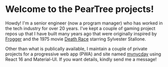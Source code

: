 # Welcome to the PearTree projects!

Howdy! I'm a senior engineer (now a program manager) who has worked in the tech industry for over 20 years. I've kept a couple of gaming project repos up that I 
have built many years ago that were originally inspired by [Frogger](https://en.wikipedia.org/wiki/Frogger) and the 1975 movie [Death Race](https://www.imdb.com/title/tt0072856/) starring Sylvester Stallone.

Other than what is publically available, I maintain a couple of private projects for a progressive web app (PWA) and site named [mynycday](https://mynycday.com) using React 16 and Material-UI. If you want details, kindly send me a message!
